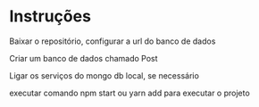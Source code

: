 # Instruções

Baixar o repositório, configurar a url do banco de dados

Criar um banco de dados chamado Post

Ligar os serviços do mongo db local, se necessário

executar comando npm start ou yarn add para executar o projeto
